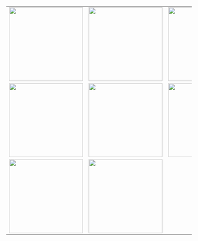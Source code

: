 <table>
  <tr>
    <td><img src="https://github.com/user-attachments/assets/a57f0683-ca99-4a4d-8f97-60d02023e101" width="200"></td>
    <td><img src="https://github.com/user-attachments/assets/e9d0c8b7-7748-4b7a-b4b0-117370c0fd3d" width="200"></td>
    <td><img src="https://github.com/user-attachments/assets/a72a6551-711e-4036-9888-6f3da608b837" width="200"></td>
    <td><img src="https://github.com/user-attachments/assets/cb0491e4-c961-4fa0-a1ce-d09505f9223a" width="200"></td>
  </tr>
  <tr>
    <td><img src="https://github.com/user-attachments/assets/75a175d7-7038-417e-8fa2-399443a05bb4" width="200"></td>
    <td><img src="https://github.com/user-attachments/assets/d9b4faf8-0e52-43f0-8a0b-ca2f5c5657fb" width="200"></td>
    <td><img src="https://github.com/user-attachments/assets/7a08be4c-8017-4deb-aad7-9dd418c810eb" width="200"></td>
    <td><img src="https://github.com/user-attachments/assets/b19d2eaa-3f3d-4510-8551-57a5097d210a" width="200"></td>
  </tr>
  <tr>
    <td><img src="https://github.com/user-attachments/assets/1cc95feb-3b25-4a04-9814-986cfea9e9d0" width="200"></td>
    <td><img src="https://github.com/user-attachments/assets/7288700f-1cff-4a10-b396-ea519227a97c" width="200"></td>
    <td></td>
    <td></td>
  </tr>
</table>
